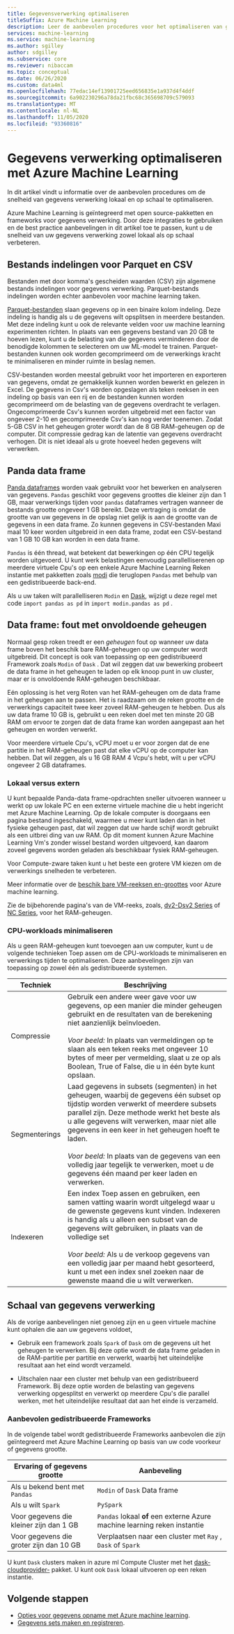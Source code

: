 ```yaml
---
title: Gegevensverwerking optimaliseren
titleSuffix: Azure Machine Learning
description: Leer de aanbevolen procedures voor het optimaliseren van gegevens verwerkings snelheden en de integratie Azure Machine Learning ondersteunt voor gegevens verwerking op schaal.
services: machine-learning
ms.service: machine-learning
ms.author: sgilley
author: sdgilley
ms.subservice: core
ms.reviewer: nibaccam
ms.topic: conceptual
ms.date: 06/26/2020
ms.custom: data4ml
ms.openlocfilehash: 77edac14ef13901725eed656835e1a937d4f4ddf
ms.sourcegitcommit: 6a902230296a78da21fbc68c365698709c579093
ms.translationtype: MT
ms.contentlocale: nl-NL
ms.lasthandoff: 11/05/2020
ms.locfileid: "93360816"
---
```

# <a name="optimize-data-processing-with-azure-machine-learning"></a>Gegevens verwerking optimaliseren met Azure Machine Learning

In dit artikel vindt u informatie over de aanbevolen procedures om de snelheid van gegevens verwerking lokaal en op schaal te optimaliseren.

Azure Machine Learning is geïntegreerd met open source-pakketten en frameworks voor gegevens verwerking. Door deze integraties te gebruiken en de best practice aanbevelingen in dit artikel toe te passen, kunt u de snelheid van uw gegevens verwerking zowel lokaal als op schaal verbeteren.

## <a name="parquet-and-csv-file-formats"></a>Bestands indelingen voor Parquet en CSV

Bestanden met door komma's gescheiden waarden (CSV) zijn algemene bestands indelingen voor gegevens verwerking. Parquet-bestands indelingen worden echter aanbevolen voor machine learning taken.

[Parquet-bestanden](https://parquet.apache.org/) slaan gegevens op in een binaire kolom indeling. Deze indeling is handig als u de gegevens wilt opsplitsen in meerdere bestanden. Met deze indeling kunt u ook de relevante velden voor uw machine learning experimenten richten. In plaats van een gegevens bestand van 20 GB te hoeven lezen, kunt u de belasting van die gegevens verminderen door de benodigde kolommen te selecteren om uw ML-model te trainen. Parquet-bestanden kunnen ook worden gecomprimeerd om de verwerkings kracht te minimaliseren en minder ruimte in beslag nemen.

CSV-bestanden worden meestal gebruikt voor het importeren en exporteren van gegevens, omdat ze gemakkelijk kunnen worden bewerkt en gelezen in Excel. De gegevens in Csv's worden opgeslagen als teken reeksen in een indeling op basis van een rij en de bestanden kunnen worden gecomprimeerd om de belasting van de gegevens overdracht te verlagen. Ongecomprimeerde Csv's kunnen worden uitgebreid met een factor van ongeveer 2-10 en gecomprimeerde Csv's kan nog verder toenemen. Zodat 5-GB CSV in het geheugen groter wordt dan de 8 GB RAM-geheugen op de computer. Dit compressie gedrag kan de latentie van gegevens overdracht verhogen. Dit is niet ideaal als u grote hoeveel heden gegevens wilt verwerken. 

## <a name="pandas-dataframe"></a>Panda data frame

[Panda dataframes](https://pandas.pydata.org/pandas-docs/stable/getting_started/overview.html) worden vaak gebruikt voor het bewerken en analyseren van gegevens. `Pandas` geschikt voor gegevens groottes die kleiner zijn dan 1 GB, maar verwerkings tijden voor `pandas` dataframes vertragen wanneer de bestands grootte ongeveer 1 GB bereikt. Deze vertraging is omdat de grootte van uw gegevens in de opslag niet gelijk is aan de grootte van de gegevens in een data frame. Zo kunnen gegevens in CSV-bestanden Maxi maal 10 keer worden uitgebreid in een data frame, zodat een CSV-bestand van 1 GB 10 GB kan worden in een data frame.

`Pandas` is één thread, wat betekent dat bewerkingen op één CPU tegelijk worden uitgevoerd. U kunt werk belastingen eenvoudig parallelliserenen op meerdere virtuele Cpu's op een enkele Azure Machine Learning Reken instantie met pakketten zoals [modi](https://modin.readthedocs.io/en/latest/) die teruglopen `Pandas` met behulp van een gedistribueerde back-end.

Als u uw taken wilt parallelliseren `Modin` en [Dask](https://dask.org), wijzigt u deze regel met code `import pandas as pd` in `import modin.pandas as pd` .

## <a name="dataframe-out-of-memory-error"></a>Data frame: fout met onvoldoende geheugen 

Normaal gesp roken treedt er een *geheugen* fout op wanneer uw data frame boven het beschik bare RAM-geheugen op uw computer wordt uitgebreid. Dit concept is ook van toepassing op een gedistribueerd Framework zoals `Modin` of `Dask` .  Dat wil zeggen dat uw bewerking probeert de data frame in het geheugen te laden op elk knoop punt in uw cluster, maar er is onvoldoende RAM-geheugen beschikbaar.

Eén oplossing is het verg Roten van het RAM-geheugen om de data frame in het geheugen aan te passen. Het is raadzaam om de reken grootte en de verwerkings capaciteit twee keer zoveel RAM-geheugen te hebben. Dus als uw data frame 10 GB is, gebruikt u een reken doel met ten minste 20 GB RAM om ervoor te zorgen dat de data frame kan worden aangepast aan het geheugen en worden verwerkt. 

Voor meerdere virtuele Cpu's, vCPU moet u er voor zorgen dat de ene partitie in het RAM-geheugen past dat elke vCPU op de computer kan hebben. Dat wil zeggen, als u 16 GB RAM 4 Vcpu's hebt, wilt u per vCPU ongeveer 2 GB dataframes.

### <a name="local-vs-remote"></a>Lokaal versus extern

U kunt bepaalde Panda-data frame-opdrachten sneller uitvoeren wanneer u werkt op uw lokale PC en een externe virtuele machine die u hebt ingericht met Azure Machine Learning. Op de lokale computer is doorgaans een pagina bestand ingeschakeld, waarmee u meer kunt laden dan in het fysieke geheugen past, dat wil zeggen dat uw harde schijf wordt gebruikt als een uitbrei ding van uw RAM. Op dit moment kunnen Azure Machine Learning Vm's zonder wissel bestand worden uitgevoerd, kan daarom zoveel gegevens worden geladen als beschikbaar fysiek RAM-geheugen. 

Voor Compute-zware taken kunt u het beste een grotere VM kiezen om de verwerkings snelheden te verbeteren.

Meer informatie over de [beschik bare VM-reeksen en-groottes](concept-compute-target.md#supported-vm-series-and-sizes) voor Azure machine learning. 

Zie de bijbehorende pagina's van de VM-reeks, zoals, [dv2-Dsv2 Series](../virtual-machines/dv2-dsv2-series-memory.md) of [NC Series](../virtual-machines/nc-series.md), voor het RAM-geheugen.

### <a name="minimize-cpu-workloads"></a>CPU-workloads minimaliseren

Als u geen RAM-geheugen kunt toevoegen aan uw computer, kunt u de volgende technieken Toep assen om de CPU-workloads te minimaliseren en verwerkings tijden te optimaliseren. Deze aanbevelingen zijn van toepassing op zowel één als gedistribueerde systemen.

Techniek | Beschrijving
----|----
Compressie | Gebruik een andere weer gave voor uw gegevens, op een manier die minder geheugen gebruikt en de resultaten van de berekening niet aanzienlijk beïnvloeden.<br><br>*Voor beeld:* In plaats van vermeldingen op te slaan als een teken reeks met ongeveer 10 bytes of meer per vermelding, slaat u ze op als Boolean, True of False, die u in één byte kunt opslaan.
Segmenterings | Laad gegevens in subsets (segmenten) in het geheugen, waarbij de gegevens één subset op tijdstip worden verwerkt of meerdere subsets parallel zijn. Deze methode werkt het beste als u alle gegevens wilt verwerken, maar niet alle gegevens in een keer in het geheugen hoeft te laden. <br><br>*Voor beeld:* In plaats van de gegevens van een volledig jaar tegelijk te verwerken, moet u de gegevens één maand per keer laden en verwerken.
Indexeren | Een index Toep assen en gebruiken, een samen vatting waarin wordt uitgelegd waar u de gewenste gegevens kunt vinden. Indexeren is handig als u alleen een subset van de gegevens wilt gebruiken, in plaats van de volledige set<br><br>*Voor beeld:* Als u de verkoop gegevens van een volledig jaar per maand hebt gesorteerd, kunt u met een index snel zoeken naar de gewenste maand die u wilt verwerken.

## <a name="scale-data-processing"></a>Schaal van gegevens verwerking

Als de vorige aanbevelingen niet genoeg zijn en u geen virtuele machine kunt ophalen die aan uw gegevens voldoet, 

* Gebruik een framework zoals `Spark` of `Dask` om de gegevens uit het geheugen te verwerken. Bij deze optie wordt de data frame geladen in de RAM-partitie per partitie en verwerkt, waarbij het uiteindelijke resultaat aan het eind wordt verzameld.  

* Uitschalen naar een cluster met behulp van een gedistribueerd Framework. Bij deze optie worden de belasting van gegevens verwerking opgesplitst en verwerkt op meerdere Cpu's die parallel werken, met het uiteindelijke resultaat dat aan het einde is verzameld.

### <a name="recommended-distributed-frameworks"></a>Aanbevolen gedistribueerde Frameworks

In de volgende tabel wordt gedistribueerde Frameworks aanbevolen die zijn geïntegreerd met Azure Machine Learning op basis van uw code voorkeur of gegevens grootte.

Ervaring of gegevens grootte | Aanbeveling
------|------
Als u bekend bent met `Pandas`| `Modin` of `Dask` Data frame
Als u wilt `Spark` | `PySpark`
Voor gegevens die kleiner zijn dan 1 GB | `Pandas` lokaal **of** een externe Azure machine learning reken instantie
Voor gegevens die groter zijn dan 10 GB| Verplaatsen naar een cluster met `Ray` , `Dask` of `Spark`

U kunt `Dask` clusters maken in azure ml Compute Cluster met het [dask-cloudprovider-](https://cloudprovider.dask.org/en/latest/#azure) pakket. U kunt ook `Dask` lokaal uitvoeren op een reken instantie.

## <a name="next-steps"></a>Volgende stappen

* [Opties voor gegevens opname met Azure machine learning](concept-data-ingestion.md).
* [Gegevens sets maken en registreren](how-to-create-register-datasets.md).
